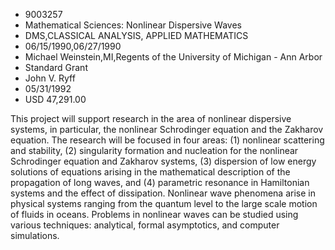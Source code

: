 
* 9003257
* Mathematical Sciences: Nonlinear Dispersive Waves
* DMS,CLASSICAL ANALYSIS, APPLIED MATHEMATICS
* 06/15/1990,06/27/1990
* Michael Weinstein,MI,Regents of the University of Michigan - Ann Arbor
* Standard Grant
* John V. Ryff
* 05/31/1992
* USD 47,291.00

This project will support research in the area of nonlinear dispersive systems,
in particular, the nonlinear Schrodinger equation and the Zakharov equation. The
research will be focused in four areas: (1) nonlinear scattering and stability,
(2) singularity formation and nucleation for the nonlinear Schrodinger equation
and Zakharov systems, (3) dispersion of low energy solutions of equations
arising in the mathematical description of the propagation of long waves, and
(4) parametric resonance in Hamiltonian systems and the effect of dissipation.
Nonlinear wave phenomena arise in physical systems ranging from the quantum
level to the large scale motion of fluids in oceans. Problems in nonlinear waves
can be studied using various techniques: analytical, formal asymptotics, and
computer simulations.
